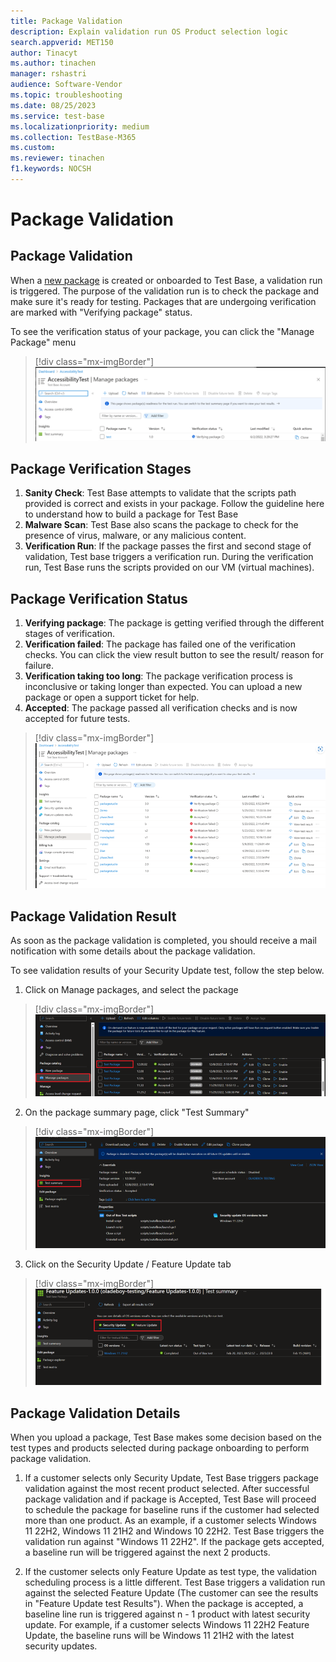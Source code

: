 ```yaml
---
title: Package Validation
description: Explain validation run OS Product selection logic 
search.appverid: MET150
author: Tinacyt
ms.author: tinachen
manager: rshastri
audience: Software-Vendor
ms.topic: troubleshooting
ms.date: 08/25/2023
ms.service: test-base
ms.localizationpriority: medium
ms.collection: TestBase-M365
ms.custom:
ms.reviewer: tinachen
f1.keywords: NOCSH
---
```


# Package Validation 

## Package Validation

When a [new package](buildpackage.md) is created or onboarded to Test Base, a validation run is triggered. The purpose of the validation run is to check the package and make sure it's ready for testing. 
Packages that are undergoing verification are marked with "Verifying package" status.

To see the verification status of your package, you can click the "Manage Package" menu 
> [!div class="mx-imgBorder"]
> [![Screenshot of Manage Package menu.](Media/packagevalidation_1.png)](Media/packagevalidation_1.png#lightbox)

## Package Verification Stages

1.	**Sanity Check**: Test Base attempts to validate that the scripts path provided is correct and exists in your package.
Follow the guideline here to understand how to build a package for Test Base
2.	**Malware Scan**: Test Base also scans the package to check for the presence of virus, malware, or any malicious content.
3.	**Verification Run**: If the package passes the first and second stage of validation, Test base triggers a verification run. During the verification run, Test Base runs the scripts provided on our VM (virtual machines).

## Package Verification Status

1.	**Verifying package**: The package is getting verified through the different stages of verification.
2.	**Verification failed**: The package has failed one of the verification checks. You can click the view result button to see the result/ reason for failure.
3.	**Verification taking too long**: The package verification process is inconclusive or taking longer than expected. You can upload a new package or open a support ticket for help.
4.	**Accepted**: The package passed all verification checks and is now accepted for future tests.

> [!div class="mx-imgBorder"]
> [![Screenshot of Manage Packages page with status of package.](Media/packagevalidation_2.png)](Media/packagevalidation_2.png#lightbox)

## Package Validation Result

As soon as the package validation is completed, you should receive a mail notification with some details about the package validation.


To see validation results of your Security Update test, follow the step below.
1.	Click on Manage packages, and select the package
> [!div class="mx-imgBorder"]
>[![Screenshot to show the package link.](Media/packagevalidation_3.png)](Media/packagevalidation_3.png#lightbox)

2.	On the package summary page, click "Test Summary"
> [!div class="mx-imgBorder"]
> [![Screenshot of the test summary button.](Media/packagevalidation_4.png)](Media/packagevalidation_4.png#lightbox)

3.	Click on the Security Update / Feature Update tab
> [!div class="mx-imgBorder"]
> [![Screenshot of the test summary page and the tab.](Media/packagevalidation_5.png)](Media/packagevalidation_5.png#lightbox)

## Package Validation Details

When you upload a package, Test Base makes some decision based on the test types and products selected during package onboarding to perform package validation.

1. If a customer selects only Security Update, Test Base triggers package validation against the most recent product selected. After successful package validation and if package is Accepted, Test Base will proceed to schedule the package for baseline runs if the customer had selected more than one product. 
As an example, if a customer selects Windows 11 22H2, Windows 11 21H2 and Windows 10 22H2. Test Base triggers the validation run against "Windows 11 22H2". If the package gets accepted, a baseline run will be triggered against the next 2 products.

2. If the customer selects only Feature Update as test type, the validation scheduling process is a little different.
Test Base triggers a validation run against the selected Feature Update (The customer can see the results in "Feature Update test Results"). When the package is accepted, a baseline line run is triggered against n - 1 product  with latest security update. 
For example, if a customer selects Windows 11 22H2 Feature Update, the baseline runs will be Windows 11 21H2 with the latest security updates.
